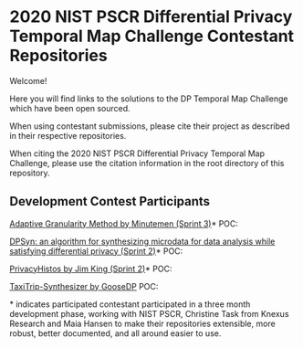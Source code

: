 # 2020 NIST PSCR Differential Privacy Temporal Map Challenge Contestant Repositories

Welcome!

Here you will find links to the solutions to the DP Temporal Map Challenge which have been open sourced. 

When using contestant submissions, please cite their project as described in their respective repositories. 

When citing the 2020 NIST PSCR Differential Privacy Temporal Map Challenge, please use the citation information in the root directory of this repository.

## Development Contest Participants

[Adaptive Granularity Method by Minutemen (Sprint 3)](https://github.com/ryan112358/nist-synthetic-data-2021)\*
POC:

[DPSyn: an algorithm for synthesizing microdata for data analysis while satisfying differential privacy (Sprint 2)](https://github.com/agl-c/deid2_dpsyn)\*
POC: 

[PrivacyHistos by Jim King (Sprint 2)](https://github.com/JimKing100/PrivacyHistos)\*
POC: 

[TaxiTrip-Synthesizer by GooseDP](https://github.com/ctcovington/goosedp_sprint3_open_source)
POC: 

\* indicates participated contestant participated in a three month development phase, working with NIST PSCR, Christine Task from Knexus Research and Maia Hansen to make their repositories extensible, more robust, better documented, and all around easier to use. 

